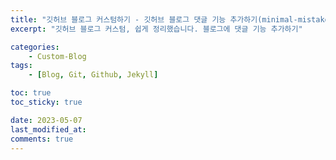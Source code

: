 ```yaml
---
title: "깃허브 블로그 커스텀하기 - 깃허브 블로그 댓글 기능 추가하기(minimal-mistakes)"
excerpt: "깃허브 블로그 커스텀, 쉽게 정리했습니다. 블로그에 댓글 기능 추가하기"

categories:
    - Custom-Blog
tags:
    - [Blog, Git, Github, Jekyll]

toc: true
toc_sticky: true

date: 2023-05-07
last_modified_at: 
comments: true
---
```


